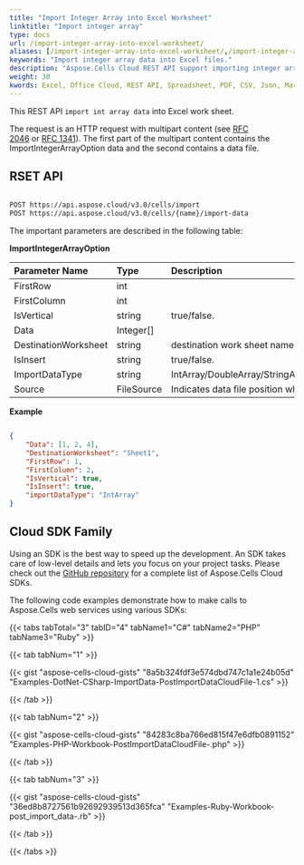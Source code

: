 ```yaml
---
title: "Import Integer Array into Excel Worksheet"
linktitle: "Import integer array"
type: docs
url: /import-integer-array-into-excel-worksheet/
aliases: [/import-integer-array-into-excel-worksheet/,/import-integer-array-into-worksheet/,/import-data/integer-array/, /import/integer-array/]
keywords: "Import integer array data into Excel files."
description: "Aspose.Cells Cloud REST API support importing integer array data into Excel files. SDK support kinds of development languages. They include Android, C#, Go, Java, NodeJS, Perl, PHP, Python, Ruby, and swift."
weight: 30
kwords: Excel, Office Cloud, REST API, Spreadsheet, PDF, CSV, Json, Markdwon, Import Integer Array into Excel Worksheet
---
```


This REST API `import int array data` into Excel work sheet.

The request is an HTTP request with multipart content (see [RFC 2046](http://tools.ietf.org/html/rfc2046#page-17) or [RFC 1341](http://www.w3.org/Protocols/rfc1341/7_2_Multipart.html)). The first part of the multipart content contains the ImportIntegerArrayOption data and the second contains a data file.

## RSET API

```bash

POST https://api.aspose.cloud/v3.0/cells/import
POST https://api.aspose.cloud/v3.0/cells/{name}/import-data

```

The important parameters are described in the following table:

**ImportIntegerArrayOption**

| Parameter Name|Type|Description|
| :- | :- | :- |
| FirstRow | int |  |
| FirstColumn | int |  |
| IsVertical | string | true/false. |
| Data | Integer[] |  |
| DestinationWorksheet | string | destination work sheet name. |
| IsInsert | string | true/false. |
| ImportDataType | string | IntArray/DoubleArray/StringArray/TwoDimensionIntArray/TwoDimensionDoubleArray/TwoDimensionStringArray/BatchData/CSVData.|
| Source | FileSource | Indicates data file position when the BatchData parameter is null. |

**Example**

```JSON

{
    "Data": [1, 2, 4],
    "DestinationWorksheet": "Sheet1",
    "FirstRow": 1,
    "FirstColumn": 2,
    "IsVertical": true,
    "IsInsert": true,
    "importDataType": "IntArray"
}

```

## Cloud SDK Family

Using an SDK is the best way to speed up the development. An SDK takes care of low-level details and lets you focus on your project tasks. Please check out the [GitHub repository](https://github.com/aspose-cells-cloud) for a complete list of Aspose.Cells Cloud SDKs.

The following code examples demonstrate how to make calls to Aspose.Cells web services using various SDKs:

{{< tabs tabTotal="3" tabID="4" tabName1="C#" tabName2="PHP" tabName3="Ruby" >}}

{{< tab tabNum="1" >}}

{{< gist "aspose-cells-cloud-gists" "8a5b324fdf3e574dbd747c1a1e24b05d" "Examples-DotNet-CSharp-ImportData-PostImportDataCloudFile-1.cs" >}}

{{< /tab >}}

{{< tab tabNum="2" >}}

{{< gist "aspose-cells-cloud-gists" "84283c8ba766ed815f47e6dfb0891152" "Examples-PHP-Workbook-PostImportDataCloudFile-.php" >}}

{{< /tab >}}

{{< tab tabNum="3" >}}

{{< gist "aspose-cells-cloud-gists" "36ed8b8727561b92692939513d365fca" "Examples-Ruby-Workbook-post_import_data-.rb" >}}

{{< /tab >}}

{{< /tabs >}}
